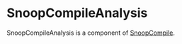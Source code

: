 # SnoopCompileAnalysis

SnoopCompileAnalysis is a component of [SnoopCompile](https://github.com/timholy/SnoopCompile.jl).
